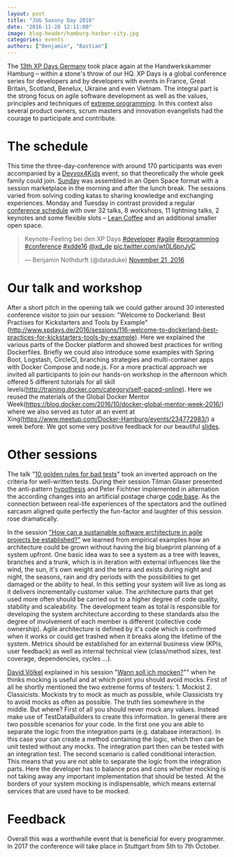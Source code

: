 ```yaml
---
layout: post
title: "JUG Saxony Day 2016"
date: "2016-11-28 12:11:00"
image: blog-header/hamburg-harbor-city.jpg
categories: events
authors: ["Benjamin", "Bastian"]
---
```

The [13th XP Days Germany](http://www.xpdays.de/2016/) took place again at the Handwerkskammer Hamburg – within a stone's throw of our HQ.
XP Days is a global conference series for developers and by developers with events in France, Great Britain, Scotland, Benelux, Ukraine and even Vietnam.
The integral part is the strong focus on agile software development as well as the values, principles and techniques of [extreme programming](https://en.wikipedia.org/wiki/Extreme_programming).
In this context also several product owners, scrum masters and innovation evangelists had the courage to participate and contribute.

# The schedule

This time the three-day-conference with around 170 participants was even accompanied by a [Devvox4Kids](http://www.devoxx4kids-hamburg.de) event, so that theoretically the whole geek family could join.
[Sunday](http://www.xpdays.de/2016/downloads/community-day/OpenSpaceSonntag.pdf) was assembled in an Open Space format with a session marketplace in the morning and after the lunch break.
The sessions varied from solving coding katas to sharing knowledge and exchanging experiences.
Monday and Tuesday in contrast provided a regular [conference schedule](http://www.xpdays.de/2016/programm/) with over 32 talks, 8 workshops, 11 lightning talks, 2 keynotes and some flexible slots – [Lean Coffee](http://german.leancoffee.org/) and an additional smaller open space.

<blockquote class="twitter-tweet" data-lang="en"><p lang="en" dir="ltr">Keynote-Feeling bei den XP Days <a href="https://twitter.com/hashtag/developer?src=hash">#developer</a> <a href="https://twitter.com/hashtag/agile?src=hash">#agile</a> <a href="https://twitter.com/hashtag/programming?src=hash">#programming</a> <a href="https://twitter.com/hashtag/conference?src=hash">#conference</a> <a href="https://twitter.com/hashtag/xdde16?src=hash">#xdde16</a> <a href="https://twitter.com/xd_de">@xd_de</a> <a href="https://t.co/wt0L6pnJyC">pic.twitter.com/wt0L6pnJyC</a></p>&mdash; Benjamin Nothdurft (@dataduke) <a href="https://twitter.com/dataduke/status/800710674884141056">November 21, 2016</a></blockquote>
<script async src="//platform.twitter.com/widgets.js" charset="utf-8"></script>


# Our talk and workshop

After a short pitch in the opening talk we could gather around 30 interested conference visitor to join our session: "Welcome to Dockerland: Best Practises for Kickstarters and Tools by Example" (http://www.xpdays.de/2016/sessions/116-welcome-to-dockerland-best-practices-for-kickstarters-tools-by-example).
Here we explained the various parts of the Docker platform and showed best practices for writing Dockerfiles.
Briefly we could also introduce some examples with Spring Boot, Logstash, CircleCI, branching strategies and multi-container apps with Docker Compose and node.js.
For a more practical approach we invited all participants to join our hands-on workshop in the afternoon which offered 5 different tutorials for all skill levels(http://training.docker.com/category/self-paced-online).
Here we reused the materials of the Global Docker Mentor Week(https://blog.docker.com/2016/10/docker-global-mentor-week-2016/) where we also served as tutor at an event at Xing(https://www.meetup.com/Docker-Hamburg/events/234772983/) a week before.
We got some very positive feedback for our beautiful [slides](https://speakerdeck.com/dataduke/welcome-to-dockerland-xdde16).

<script async class="speakerdeck-embed" data-id="7aacbd41660c4f86b2e1b5fff3b5afac" data-ratio="1.37081659973226" src="//speakerdeck.com/assets/embed.js"></script>

# Other sessions

The talk "[10 golden rules for bad tests](http://www.xpdays.de/2016/sessions/102-die-10-goldenen-regeln-fuer-schlechte-tests.html)" took an inverted approach on the criteria for well-written tests.
During their session Tilman Glaser presented the anti-pattern [hypothesis](http://www.xpdays.de/2016/downloads/102-die-10-goldenen-regeln-fuer-schlechte-tests/10_goldene_Regeln_mit_codelinks_xpdays2016.pdf) and Peter Fichtner implemented in alternation the according changes into an artificial postage charge [code base](https://github.com/fiduciagad/die10goldenenRegelnFuerSchlechteTests).
As the connection between real-life experiences of the spectators and the outlined sarcasm aligned quite perfectly the fun-factor and laughter of this session rose dramatically.

In the session ["How can a sustainable software architecture in agile projects be established?"](http://www.xpdays.de/2016/sessions/113-auf-agilen-pfaden-wie-entsteht-eine-nachhaltige-architektur-in-agilen-projekten.html) we learned from empirical examples how an architecture could be grown without having the big blueprint planning of a system upfront.
One basic idea was to see a system as a tree with leaves, branches and a trunk, which is in iteration with external influences like the wind, the sun, it's own weight and the terra and exists during night and night, the seasons, rain and dry periods with the possibilities to get damaged or the ability to heal.
In this setting your system will live as long as it delivers incrementally customer value.
The architecture parts that get used more often should be carried out to a higher degree of code quality, stability and scaleability.
The development team as total is responsible for developing the system architecture according to these standards also the degree of involvement of each member is different (collective code ownership).
Agile architecture is defined by it's code which is confirmed when it works or could get trashed when it breaks along the lifetime of the system.
Metrics should be established for an external business view (KPIs, user feedback) as well as internal technical view (class/method sizes, test coverage, dependencies, cycles ...).

[David Völkel](https://twitter.com/davidvoelkel) explained in his session "[Wann soll ich mocken?](http://www.xpdays.de/2016/sessions/055-wann-soll-ich-mocken.html)"" when he thinks mocking is useful and at which point you should avoid mocks.
First of all he shortly mentioned the two extreme forms of testers: 1. Mockist 2. Classicists.
Mockists try to mock as much as possible, while Classicists try to avoid mocks as often as possible.
The truth lies somewhere in the middle.
But where?
First of all you should never mock any values.
Instead make use of TestDataBuilders to create this information.
In general there are two possible scenarios for your code.
In the first one you are able to separate the logic from the integration parts (e.g. database interaction).
In this case your can create a method containing the logic, which then can be unit tested without any mocks.
The integration part then can be tested with an integration test.
The second scenario is called conditional interaction.
This means that you are not able to separate the logic from the integration parts.
Here the developer has to balance pros and cons whether mocking is not taking away any important implementation that should be tested.
At the borders of your system mocking is indispensable, which means external services that are used have to be mocked.

# Feedback

Overall this was a worthwhile event that is beneficial for every programmer. In 2017 the conference will take place in Stuttgart from 5th to 7th October.
